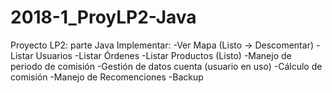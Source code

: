 # 2018-1_ProyLP2-Java
Proyecto LP2: parte Java
Implementar:
	-Ver Mapa (Listo -> Descomentar)
	-Listar Usuarios
	-Listar Órdenes
	-Listar Productos (Listo)
	-Manejo de periodo de comisión
	-Gestión de datos cuenta (usuario en uso)
	-Cálculo de comisión
	-Manejo de Recomenciones
	-Backup
